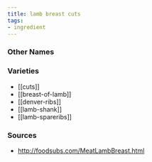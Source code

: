 ```yaml
---
title: lamb breast cuts
tags:
- ingredient
---
```



### Other Names


### Varieties

* [[cuts]]
* [[breast-of-lamb]]
* [[denver-ribs]]
* [[lamb-shank]]
* [[lamb-spareribs]]

### Sources
* http://foodsubs.com/MeatLambBreast.html

